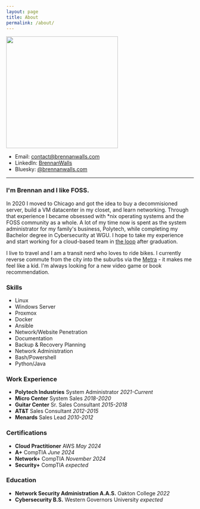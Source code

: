 ```yaml
---
layout: page
title: About
permalink: /about/
---
```


<img src="../assets/images/author.jpg" height="300px">

- Email: [contact@brennanwalls.com](mailto:contact@brennanwalls.com)
- LinkedIn: <a href="https://linkedin.com/in/brennanwalls" target="_blank">BrennanWalls</a>
- Bluesky: <a href="https://bsky.app/profile/brennanwalls.com" target="_blank">@brennanwalls.com</a>

---

### I'm Brennan and I like FOSS.
In 2020 I moved to Chicago and got the idea to buy a decommisioned server, build a VM datacenter in my closet, and learn networking. Through that experience I became obsessed with &#42;nix operating systems and the FOSS community as a whole. A lot of my time now is spent as the system administrator for my family's business, Polytech, while completing my Bachelor degree in Cybersecurity at WGU. I hope to take my experience and start working for a cloud-based team in <a href="https://en.wikipedia.org/wiki/Chicago_Loop" target="_blank">the loop</a> after graduation.

I live to travel and I am a transit nerd who loves to ride bikes. I currently reverse commute from the city into the suburbs via the <a href="https://en.wikipedia.org/wiki/Metra" target="_blank">Metra</a> - it makes me feel like a kid. I'm always looking for a new video game or book recommendation.

### Skills
- Linux
- Windows Server
- Proxmox
- Docker
- Ansible
- Network/Website Penetration
- Documentation
- Backup & Recovery Planning
- Network Administration
- Bash/Powershell
- Python/Java

### Work Experience
- **Polytech Industries** System Administrator *2021-Current*
- **Micro Center** System Sales *2018-2020*
- **Guitar Center** Sr. Sales Consultant *2015-2018*
- **AT&T** Sales Consultant *2012-2015*
- **Menards** Sales Lead *2010-2012*

### Certifications
- **Cloud Practitioner** AWS *May 2024*
- **A+** CompTIA *June 2024*
- **Network+** CompTIA *November 2024*
- **Security+** CompTIA *expected*

### Education
- **Network Security Administration A.A.S.** Oakton College *2022*
- **Cybersecurity B.S.** Western Governors University *expected*


